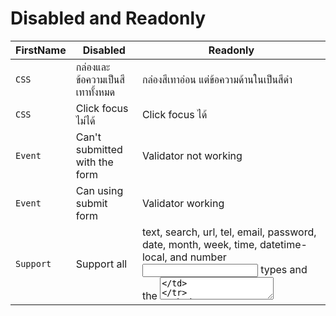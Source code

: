 # Disabled and Readonly

| FirstName | Disabled                        | Readonly                                                                                                                      |
| --------- | ------------------------------- | ----------------------------------------------------------------------------------------------------------------------------- |
| `CSS`     | กล่องและข้อความเป็นสีเทาทั้งหมด | กล่องสีเทาอ่อน แต่ข้อความด้านในเป็นสีดำ                                                                                       |
| `CSS`     | Click focus ไม่ได้              | Click focus ได้                                                                                                               |
| `Event`   | Can't submitted with the form   | Validator not working                                                                                                         |
| `Event`   | Can using submit form           | Validator working                                                                                                             |
| `Support` | Support all                     | text, search, url, tel, email, password, date, month, week, time, datetime-local, and number <input> types and the <textarea> |
